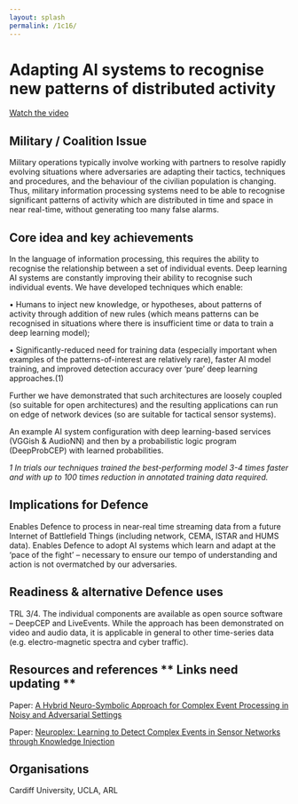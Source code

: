 ```yaml
---
layout: splash
permalink: /1c16/
---
```


# Adapting AI systems to recognise new patterns of distributed activity

[Watch the video](https://ibm.box.com/s/py3n6v8535tnz5367r1znd3a47a8knc8)

## Military / Coalition Issue
Military operations typically involve working with partners to resolve rapidly evolving situations where adversaries are adapting their tactics, techniques and procedures, and the behaviour of the civilian population is changing. Thus, military information processing systems need to be able to recognise significant patterns of activity which are distributed in time and space in near real-time, without generating too many false alarms.

## Core idea and key achievements
In the language of information processing, this requires the ability to recognise the relationship between a set of individual events. Deep learning AI systems are constantly improving their ability to recognise such individual events. We have developed techniques which enable:

•	Humans to inject new knowledge, or hypotheses, about patterns of activity through addition of new rules (which means patterns can be recognised in situations where there is insufficient time or data to train a deep learning model);

•	Significantly-reduced need for training data (especially important when examples of the patterns-of-interest are relatively rare), faster AI model training, and improved detection accuracy over ‘pure’ deep learning approaches.(1)

Further we have demonstrated that such architectures are loosely coupled (so suitable for open architectures) and the resulting applications can run on edge of network devices (so are suitable for tactical sensor systems).
 
An example AI system configuration with deep learning-based services (VGGish & AudioNN) and then by a probabilistic logic program (DeepProbCEP) with learned probabilities.

*1 In trials our techniques trained the best-performing model 3-4 times faster and with up to 100 times reduction in annotated training data required.*

## Implications for Defence
Enables Defence to process in near-real time streaming data from a future Internet of Battlefield Things (including network, CEMA, ISTAR and HUMS data). Enables Defence to adopt AI systems which learn and adapt at the ‘pace of the fight’ – necessary to ensure our tempo of understanding and action is not overmatched by our adversaries.

## Readiness & alternative Defence uses
TRL 3/4.  The individual components are available as open source software – DeepCEP and LiveEvents. While the approach has been demonstrated on video and audio data, it is applicable in general to other time-series data (e.g. electro-magnetic spectra and cyber traffic).

<!-- ![image info](/dais/achievements/images/1a02_figure1.jpg) -->

## Resources and references  ** Links need updating **
Paper: [A Hybrid Neuro-Symbolic Approach for Complex Event Processing in Noisy and Adversarial Settings ](http://sl.dais-ita.org/science-library/paper/doc-5610)

Paper:  [Neuroplex: Learning to Detect Complex Events in Sensor Networks through Knowledge Injection](https://dais-ita.org/node/5382)


## Organisations
Cardiff University, UCLA, ARL
